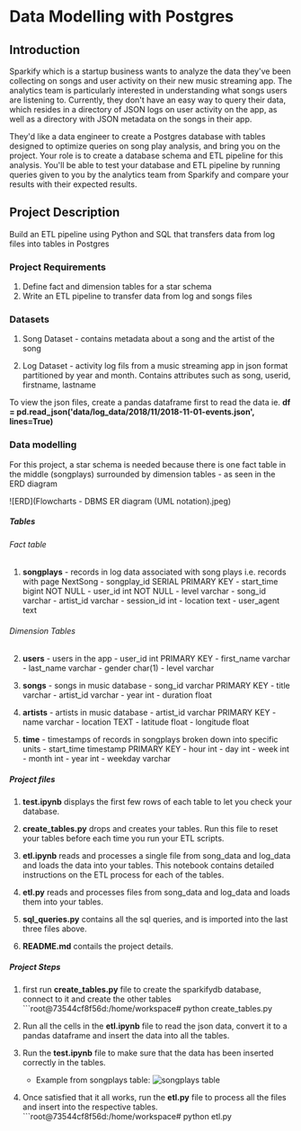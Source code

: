 # Data Modelling with Postgres

## Introduction

Sparkify which is a startup business wants to analyze the data they've been collecting on songs and user activity on their new music streaming app. The analytics team is particularly interested in understanding what songs users are listening to. Currently, they don't have an easy way to query their data, which resides in a directory of JSON logs on user activity on the app, as well as a directory with JSON metadata on the songs in their app.

They'd like a data engineer to create a Postgres database with tables designed to optimize queries on song play analysis, and bring you on the project. Your role is to create a database schema and ETL pipeline for this analysis. You'll be able to test your database and ETL pipeline by running queries given to you by the analytics team from Sparkify and compare your results with their expected results.

## Project Description

Build an ETL pipeline using Python and SQL that transfers data from log files into tables in Postgres 

### Project Requirements

1. Define fact and dimension tables for a star schema
2. Write an ETL pipeline to transfer data from log and songs files

### Datasets

1. Song Dataset - contains metadata about a song and the artist of the song

2. Log Dataset - activity log fils from a music streaming app in json format partitioned by year and month. Contains attributes such as song, userid, firstname, lastname 

To view the json files, create a pandas dataframe first to read the data
ie. **df = pd.read_json('data/log_data/2018/11/2018-11-01-events.json', lines=True)**

### Data modelling

For this project, a star schema is needed because there is one fact table in the middle (songplays) surrounded by dimension tables - as seen in the ERD diagram

![ERD](Flowcharts - DBMS ER diagram (UML notation).jpeg)

##### Tables

###### Fact table

1. **songplays** - records in log data associated with song plays i.e. records with page NextSong
       - songplay_id SERIAL PRIMARY KEY
       - start_time bigint NOT NULL 
       - user_id int NOT NULL 
       - level varchar
       - song_id varchar
       - artist_id varchar
       - session_id int
       - location text
       - user_agent text

###### Dimension Tables

2. **users** - users in the app
        - user_id int PRIMARY KEY 
        - first_name varchar
        - last_name varchar
        - gender char(1)
        - level varchar

3. **songs** - songs in music database
        - song_id varchar PRIMARY KEY 
        - title varchar
        - artist_id varchar
        - year int
        - duration float

4. **artists** - artists in music database
        - artist_id varchar PRIMARY KEY
        - name varchar
        - location TEXT
        - latitude float
        - longitude float

5. **time** - timestamps of records in songplays broken down into specific units
        - start_time timestamp PRIMARY KEY
        - hour int
        - day int
        - week int
        - month int
        - year int
        - weekday varchar

##### Project files
1. **test.ipynb** displays the first few rows of each table to let you check your database.

2. **create_tables.py** drops and creates your tables. Run this file to reset your tables before each time you run your ETL scripts.

3. **etl.ipynb** reads and processes a single file from song_data and log_data and loads the data into your tables. This notebook contains detailed instructions on the ETL process for each of the tables.

4. **etl.py** reads and processes files from song_data and log_data and loads them into your tables. 

5. **sql_queries.py** contains all the sql queries, and is imported into the last three files above.

6. **README.md** contails the project details.


##### Project Steps

1. first run **create_tables.py** file to create the sparkifydb database, connect to it and create the other tables ```root@73544cf8f56d:/home/workspace# python create_tables.py 

2. Run all the cells in the **etl.ipynb** file to read the json data, convert it to a pandas dataframe and insert the data into all the tables. 

3. Run the **test.ipynb** file to make sure that the data has been inserted correctly in the tables. 
   - Example from songplays table: 
   ![songplays table](songplays_results.PNG)
   
4. Once satisfied that it all works, run the **etl.py** file to process all the files and insert into the respective tables. ```root@73544cf8f56d:/home/workspace# python etl.py 